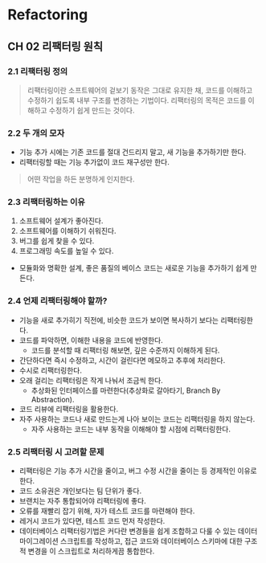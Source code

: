 # Refactoring

## CH 02 리팩터링 원칙

### 2.1 리팩터링 정의

> 리팩터링이란 소프트웨어의 겉보기 동작은 그대로 유지한 채, 코드를 이해하고 수정하기 쉽도록 내부 구조를 변경하는 기법이다. 리팩터링의 목적은 코드를 이해하고 수정하기 쉽게 만드는 것이다.

### 2.2 두 개의 모자

- 기능 추가 시에는 기존 코드를 절대 건드리지 말고, 새 기능을 추가하기만 한다.
- 리팩터링할 때는 기능 추가없이 코드 재구성만 한다.

> 어떤 작업을 하든 분명하게 인지한다.

### 2.3 리팩터링하는 이유

1. 소프트웨어 설계가 좋아진다.
2. 소프트웨어를 이해하기 쉬워진다.
3. 버그를 쉽게 찾을 수 있다.
4. 프로그래밍 속도를 높일 수 있다.

- 모듈화와 명확한 설계, 좋은 품질의 베이스 코드는 새로운 기능을 추가하기 쉽게 만든다.

### 2.4 언제 리팩터링해야 할까?

- 기능을 새로 추가히기 직전에, 비슷한 코드가 보이면 복사하기 보다는 리팩터링한다.
- 코드를 파악하면, 이해한 내용을 코드에 반영한다.
  - 코드를 분석할 때 리팩터링 해보면, 깊은 수준까지 이해하게 된다.
- 간단하다면 즉시 수정하고, 시간이 걸린다면 메모하고 추후에 처리한다.
- 수시로 리팩터링한다.
- 오래 걸리는 리팩터링은 작게 나눠서 조금씩 한다.
  - 추상화된 인터페이스를 마련한다(추상화로 갈아타기, Branch By Abstraction).
- 코드 리뷰에 리팩터링을 활용한다.
- 자주 사용하는 코드나 새로 만드는게 나아 보이는 코드는 리팩터링을 하지 않는다.
  - 자주 사용하는 코드는 내부 동작을 이해해야 할 시점에 리팩터링한다.

### 2.5 리팩터링 시 고려할 문제

- 리팩터링은 기능 추가 시간을 줄이고, 버그 수정 시간을 줄이는 등 경제적인 이유로 한다.
- 코드 소유권은 개인보다는 팀 단위가 좋다.
- 브랜치는 자주 통합되어야 리팩터링에 좋다.
- 오류를 재빨리 잡기 위해, 자가 테스트 코드를 마련해야 한다.
- 레거시 코드가 있다면, 테스트 코드 먼저 작성한다.
- 데이터베이스 리팩터링기법은 커다란 변경들을 쉽게 조합하고 다룰 수 있는 데이터 마이그레이션 스크립트를 작성하고, 접근 코드와 데이터베이스 스키마에 대한 구조적 변경을 이 스크립트로 처리하게끔 통합한다.
